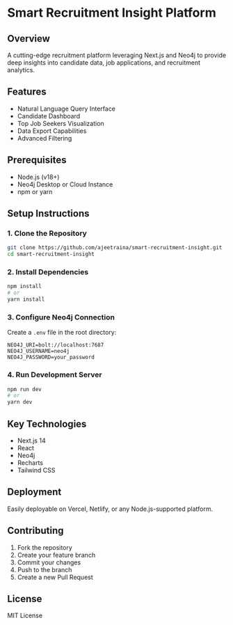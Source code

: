 # Smart Recruitment Insight Platform

## Overview
A cutting-edge recruitment platform leveraging Next.js and Neo4j to provide deep insights into candidate data, job applications, and recruitment analytics.

## Features
- Natural Language Query Interface
- Candidate Dashboard
- Top Job Seekers Visualization
- Data Export Capabilities
- Advanced Filtering

## Prerequisites
- Node.js (v18+)
- Neo4j Desktop or Cloud Instance
- npm or yarn

## Setup Instructions

### 1. Clone the Repository
```bash
git clone https://github.com/ajeetraina/smart-recruitment-insight.git
cd smart-recruitment-insight
```

### 2. Install Dependencies
```bash
npm install
# or
yarn install
```

### 3. Configure Neo4j Connection
Create a `.env` file in the root directory:
```
NEO4J_URI=bolt://localhost:7687
NEO4J_USERNAME=neo4j
NEO4J_PASSWORD=your_password
```

### 4. Run Development Server
```bash
npm run dev
# or
yarn dev
```

## Key Technologies
- Next.js 14
- React
- Neo4j
- Recharts
- Tailwind CSS

## Deployment
Easily deployable on Vercel, Netlify, or any Node.js-supported platform.

## Contributing
1. Fork the repository
2. Create your feature branch
3. Commit your changes
4. Push to the branch
5. Create a new Pull Request

## License
MIT License